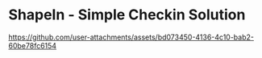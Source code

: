 # ShapeIn - Simple Checkin Solution

https://github.com/user-attachments/assets/bd073450-4136-4c10-bab2-60be78fc6154

